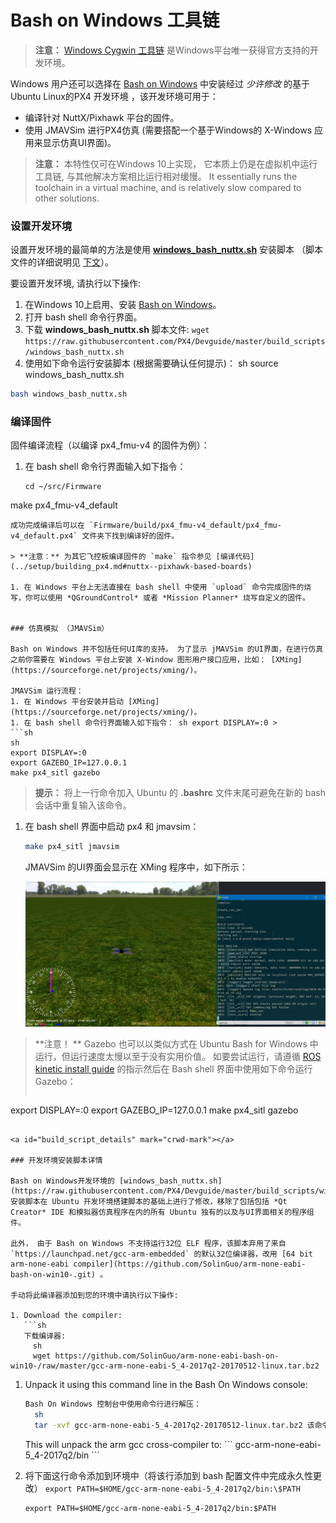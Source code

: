 # Bash on Windows 工具链

> **注意：** [Windows Cygwin 工具链](../setup/dev_env_windows_cygwin.md) 是Windows平台唯一获得官方支持的开发环境。

Windows 用户还可以选择在 [Bash on Windows](https://github.com/Microsoft/BashOnWindows) 中安装经过 *少许修改* 的基于Ubuntu Linux的PX4 开发环境 ，该开发环境可用于：
* 编译针对 NuttX/Pixhawk 平台的固件。
* 使用 JMAVSim 进行PX4仿真 (需要搭配一个基于Windows的 X-Windows 应用来显示仿真UI界面)。

> **注意：** 本特性仅可在Windows 10上实现， 它本质上仍是在虚拟机中运行工具链, 与其他解决方案相比运行相对缓慢。 It essentially runs the toolchain in a virtual machine, and is relatively slow compared to other solutions.


### 设置开发环境

设置开发环境的最简单的方法是使用 **<a href="https://raw.githubusercontent.com/PX4/Devguide/master/build_scripts/windows_bash_nuttx.sh" target="_blank" download>windows_bash_nuttx.sh</a>** 安装脚本 （脚本文件的详细说明见 [下文](#build_script_details)）。

要设置开发环境, 请执行以下操作:
1. 在Windows 10上启用、安装 [Bash on Windows](https://github.com/Microsoft/BashOnWindows)。
1. 打开 bash shell 命令行界面。
1. 下载 **windows_bash_nuttx.sh** 脚本文件: `wget https://raw.githubusercontent.com/PX4/Devguide/master/build_scripts/windows_bash_nuttx.sh`
1. 使用如下命令运行安装脚本 (根据需要确认任何提示)： sh source windows_bash_nuttx.sh
  ```sh
  bash windows_bash_nuttx.sh
  ```

### 编译固件

固件编译流程（以编译 px4_fmu-v4 的固件为例）：
1. 在 bash shell 命令行界面输入如下指令：
   ```
   cd ~/src/Firmware
 make px4_fmu-v4_default
   ```
   成功完成编译后可以在 `Firmware/build/px4_fmu-v4_default/px4_fmu-v4_default.px4` 文件夹下找到编译好的固件。

   > **注意：** 为其它飞控板编译固件的 `make` 指令参见 [编译代码](../setup/building_px4.md#nuttx--pixhawk-based-boards)

1. 在 Windows 平台上无法直接在 bash shell 中使用 `upload` 命令完成固件的烧写，你可以使用 *QGroundControl* 或者 *Mission Planner* 烧写自定义的固件。


### 仿真模拟 （JMAVSim）

Bash on Windows 并不包括任何UI库的支持。 为了显示 jMAVSim 的UI界面，在进行仿真之前你需要在 Windows 平台上安装 X-Window 图形用户接口应用，比如： [XMing](https://sourceforge.net/projects/xming/)。

JMAVSim 运行流程：
1. 在 Windows 平台安装并启动 [XMing](https://sourceforge.net/projects/xming/)。
1. 在 bash shell 命令行界面输入如下指令： sh export DISPLAY=:0 >
   ```sh
   sh
  export DISPLAY=:0
  export GAZEBO_IP=127.0.0.1
  make px4_sitl gazebo
   ```

   > **提示：** 将上一行命令加入 Ubuntu 的 **.bashrc** 文件末尾可避免在新的 bash 会话中重复输入该命令。
1. 在 bash shell 界面中启动 px4 和 jmavsim：
   ```sh
   make px4_sitl jmavsim
   ```
   JMAVSim 的UI界面会显示在 XMing 程序中，如下所示：

   ![jMAVSimOnWindows](../../assets/simulation/jmavsim_on_windows.png)

> **注意！ ** Gazebo 也可以以类似方式在 Ubuntu Bash for Windows 中运行，但运行速度太慢以至于没有实用价值。 如要尝试运行，请遵循 [ROS kinetic install guide](http://wiki.ros.org/kinetic/Installation/Ubuntu) 的指示然后在 Bash shell 界面中使用如下命令运行Gazebo： 
> 
> ```sh
  export DISPLAY=:0
  export GAZEBO_IP=127.0.0.1
  make px4_sitl gazebo
```

<a id="build_script_details" mark="crwd-mark"></a>

### 开发环境安装脚本详情

Bash on Windows开发环境的 [windows_bash_nuttx.sh](https://raw.githubusercontent.com/PX4/Devguide/master/build_scripts/windows_bash_nuttx.sh) 安装脚本在 Ubuntu 开发环境搭建脚本的基础上进行了修改，移除了包括包括 *Qt Creator* IDE 和模拟器仿真程序在内的所有 Ubuntu 独有的以及与UI界面相关的程序组件。

此外， 由于 Bash on Windows 不支持运行32位 ELF 程序，该脚本弃用了来自 `https://launchpad.net/gcc-arm-embedded` 的默认32位编译器，改用 [64 bit arm-none-eabi compiler](https://github.com/SolinGuo/arm-none-eabi-bash-on-win10-.git) 。

手动将此编译器添加到您的环境中请执行以下操作:

1. Download the compiler:
   ```sh
   下载编译器: 
     sh
     wget https://github.com/SolinGuo/arm-none-eabi-bash-on-win10-/raw/master/gcc-arm-none-eabi-5_4-2017q2-20170512-linux.tar.bz2
   ```
1. Unpack it using this command line in the Bash On Windows console:
   ```sh
   Bash On Windows 控制台中使用命令行进行解压： 
     sh
     tar -xvf gcc-arm-none-eabi-5_4-2017q2-20170512-linux.tar.bz2 该命令会将 arm gcc cross-compiler 解压至： <code>gcc-arm-none-eabi-5_4-2017q2/bin</code>
   ```

   </code>
   This will unpack the arm gcc cross-compiler to:
   ```
   gcc-arm-none-eabi-5_4-2017q2/bin
   ```
1. 将下面这行命令添加到环境中（将该行添加到 bash 配置文件中完成永久性更改） `export PATH=$HOME/gcc-arm-none-eabi-5_4-2017q2/bin:\$PATH`
   ```
   export PATH=$HOME/gcc-arm-none-eabi-5_4-2017q2/bin:$PATH
   ```
